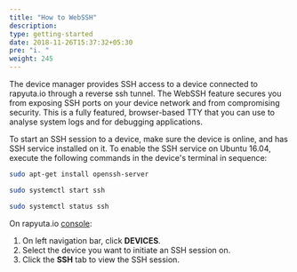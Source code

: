```yaml
---
title: "How to WebSSH"
description:
type: getting-started
date: 2018-11-26T15:37:32+05:30
pre: "i. "
weight: 245
---
```

The device manager provides SSH access to a device connected to rapyuta.io
through a reverse ssh tunnel. The WebSSH feature secures you from exposing SSH
ports on your device network and from compromising security. This is a fully
featured, browser-based TTY that you can use to analyse system logs and for
debugging applications.

To start an SSH session to a device, make sure the device is online, and has
SSH service installed on it. To enable the SSH service on Ubuntu 16.04, execute
the following commands in the device's terminal in sequence:

```bash
sudo apt-get install openssh-server
```

```bash
sudo systemctl start ssh
```

```bash
sudo systemctl status ssh
```

On rapyuta.io [console](https://closed-beta.rapyuta.io):

1. On left navigation bar, click **DEVICES**.
2. Select the device you want to initiate an SSH session on.
3. Click the **SSH** tab to view the SSH session.
